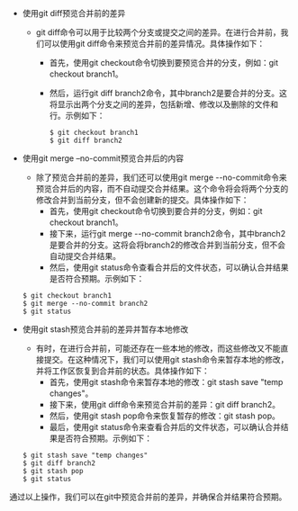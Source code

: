 - 使用git diff预览合并前的差异
  - git diff命令可以用于比较两个分支或提交之间的差异。在进行合并前，我们可以使用git diff命令来预览合并前的差异情况。具体操作如下：
    - 首先，使用git checkout命令切换到要预览合并的分支，例如：git checkout branch1。
    - 然后，运行git diff branch2命令，其中branch2是要合并的分支。这将显示出两个分支之间的差异，包括新增、修改以及删除的文件和行。示例如下：

      ```shell
      $ git checkout branch1
      $ git diff branch2
      ```
- 使用git merge –no-commit预览合并后的内容
  - 除了预览合并前的差异，我们还可以使用git merge --no-commit命令来预览合并后的内容，而不自动提交合并结果。这个命令将会将两个分支的修改合并到当前分支，但不会创建新的提交。具体操作如下：
    - 首先，使用git checkout命令切换到要合并的分支，例如：git checkout branch1。
    - 接下来，运行git merge --no-commit branch2命令，其中branch2是要合并的分支。这将会将branch2的修改合并到当前分支，但不会自动提交合并结果。
    - 然后，使用git status命令查看合并后的文件状态，可以确认合并结果是否符合预期。示例如下：

  ```shell
  $ git checkout branch1
  $ git merge --no-commit branch2
  $ git status
  ```
- 使用git stash预览合并前的差异并暂存本地修改
  - 有时，在进行合并前，可能还存在一些本地的修改，而这些修改又不能直接提交。在这种情况下，我们可以使用git stash命令来暂存本地的修改，并将工作区恢复到合并前的状态。具体操作如下：
    - 首先，使用git stash命令来暂存本地的修改：git stash save "temp changes"。
    - 接下来，使用git diff命令来预览合并前的差异：git diff branch2。
    - 然后，使用git stash pop命令来恢复暂存的修改：git stash pop。
    - 最后，使用git status命令来查看合并后的文件状态，可以确认合并结果是否符合预期。示例如下：

  ```shell
  $ git stash save "temp changes"
  $ git diff branch2
  $ git stash pop
  $ git status
  ```
通过以上操作，我们可以在git中预览合并前的差异，并确保合并结果符合预期。
